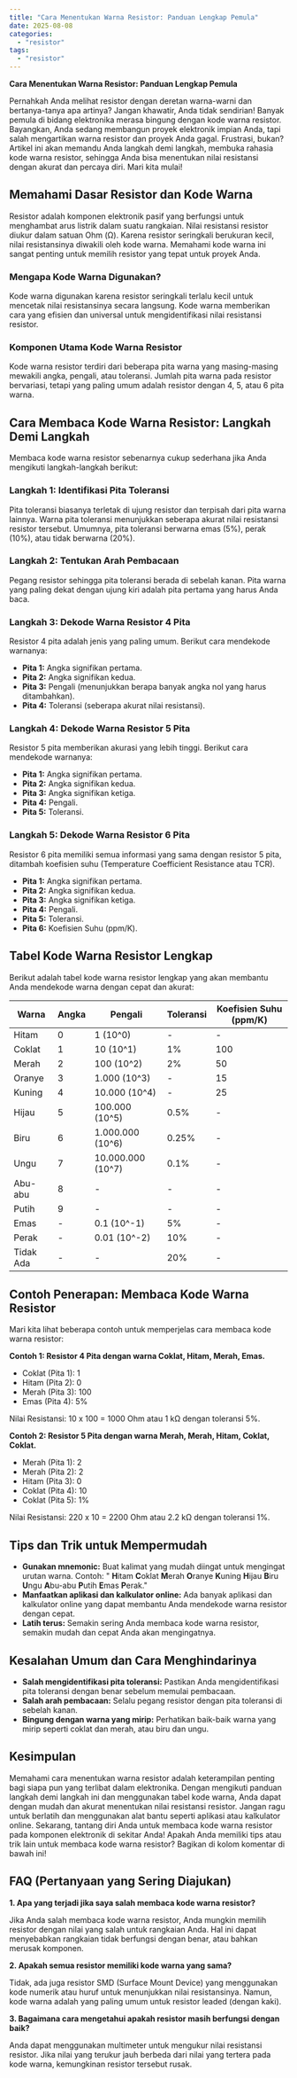 ```yaml
---
title: "Cara Menentukan Warna Resistor: Panduan Lengkap Pemula"
date: 2025-08-08
categories: 
  - "resistor"
tags: 
  - "resistor"
---
```


**Cara Menentukan Warna Resistor: Panduan Lengkap Pemula**

Pernahkah Anda melihat resistor dengan deretan warna-warni dan bertanya-tanya apa artinya? Jangan khawatir, Anda tidak sendirian! Banyak pemula di bidang elektronika merasa bingung dengan kode warna resistor. Bayangkan, Anda sedang membangun proyek elektronik impian Anda, tapi salah mengartikan warna resistor dan proyek Anda gagal. Frustrasi, bukan? Artikel ini akan memandu Anda langkah demi langkah, membuka rahasia kode warna resistor, sehingga Anda bisa menentukan nilai resistansi dengan akurat dan percaya diri. Mari kita mulai!

## Memahami Dasar Resistor dan Kode Warna

Resistor adalah komponen elektronik pasif yang berfungsi untuk menghambat arus listrik dalam suatu rangkaian. Nilai resistansi resistor diukur dalam satuan Ohm (Ω). Karena resistor seringkali berukuran kecil, nilai resistansinya diwakili oleh kode warna. Memahami kode warna ini sangat penting untuk memilih resistor yang tepat untuk proyek Anda.

### Mengapa Kode Warna Digunakan?

Kode warna digunakan karena resistor seringkali terlalu kecil untuk mencetak nilai resistansinya secara langsung. Kode warna memberikan cara yang efisien dan universal untuk mengidentifikasi nilai resistansi resistor.

### Komponen Utama Kode Warna Resistor

Kode warna resistor terdiri dari beberapa pita warna yang masing-masing mewakili angka, pengali, atau toleransi. Jumlah pita warna pada resistor bervariasi, tetapi yang paling umum adalah resistor dengan 4, 5, atau 6 pita warna.

## Cara Membaca Kode Warna Resistor: Langkah Demi Langkah

Membaca kode warna resistor sebenarnya cukup sederhana jika Anda mengikuti langkah-langkah berikut:

### Langkah 1: Identifikasi Pita Toleransi

Pita toleransi biasanya terletak di ujung resistor dan terpisah dari pita warna lainnya. Warna pita toleransi menunjukkan seberapa akurat nilai resistansi resistor tersebut. Umumnya, pita toleransi berwarna emas (5%), perak (10%), atau tidak berwarna (20%).

### Langkah 2: Tentukan Arah Pembacaan

Pegang resistor sehingga pita toleransi berada di sebelah kanan. Pita warna yang paling dekat dengan ujung kiri adalah pita pertama yang harus Anda baca.

### Langkah 3: Dekode Warna Resistor 4 Pita

Resistor 4 pita adalah jenis yang paling umum. Berikut cara mendekode warnanya:

- **Pita 1:** Angka signifikan pertama.
- **Pita 2:** Angka signifikan kedua.
- **Pita 3:** Pengali (menunjukkan berapa banyak angka nol yang harus ditambahkan).
- **Pita 4:** Toleransi (seberapa akurat nilai resistansi).

### Langkah 4: Dekode Warna Resistor 5 Pita

Resistor 5 pita memberikan akurasi yang lebih tinggi. Berikut cara mendekode warnanya:

- **Pita 1:** Angka signifikan pertama.
- **Pita 2:** Angka signifikan kedua.
- **Pita 3:** Angka signifikan ketiga.
- **Pita 4:** Pengali.
- **Pita 5:** Toleransi.

### Langkah 5: Dekode Warna Resistor 6 Pita

Resistor 6 pita memiliki semua informasi yang sama dengan resistor 5 pita, ditambah koefisien suhu (Temperature Coefficient Resistance atau TCR).

- **Pita 1:** Angka signifikan pertama.
- **Pita 2:** Angka signifikan kedua.
- **Pita 3:** Angka signifikan ketiga.
- **Pita 4:** Pengali.
- **Pita 5:** Toleransi.
- **Pita 6:** Koefisien Suhu (ppm/K).

## Tabel Kode Warna Resistor Lengkap

Berikut adalah tabel kode warna resistor lengkap yang akan membantu Anda mendekode warna dengan cepat dan akurat:

| Warna | Angka | Pengali | Toleransi | Koefisien Suhu (ppm/K) |
| --- | --- | --- | --- | --- |
| Hitam | 0 | 1 (10^0) | \- | \- |
| Coklat | 1 | 10 (10^1) | 1% | 100 |
| Merah | 2 | 100 (10^2) | 2% | 50 |
| Oranye | 3 | 1.000 (10^3) | \- | 15 |
| Kuning | 4 | 10.000 (10^4) | \- | 25 |
| Hijau | 5 | 100.000 (10^5) | 0.5% | \- |
| Biru | 6 | 1.000.000 (10^6) | 0.25% | \- |
| Ungu | 7 | 10.000.000 (10^7) | 0.1% | \- |
| Abu-abu | 8 | \- | \- | \- |
| Putih | 9 | \- | \- | \- |
| Emas | \- | 0.1 (10^-1) | 5% | \- |
| Perak | \- | 0.01 (10^-2) | 10% | \- |
| Tidak Ada | \- | \- | 20% | \- |

## Contoh Penerapan: Membaca Kode Warna Resistor

Mari kita lihat beberapa contoh untuk memperjelas cara membaca kode warna resistor:

**Contoh 1: Resistor 4 Pita dengan warna Coklat, Hitam, Merah, Emas.**

- Coklat (Pita 1): 1
- Hitam (Pita 2): 0
- Merah (Pita 3): 100
- Emas (Pita 4): 5%

Nilai Resistansi: 10 x 100 = 1000 Ohm atau 1 kΩ dengan toleransi 5%.

**Contoh 2: Resistor 5 Pita dengan warna Merah, Merah, Hitam, Coklat, Coklat.**

- Merah (Pita 1): 2
- Merah (Pita 2): 2
- Hitam (Pita 3): 0
- Coklat (Pita 4): 10
- Coklat (Pita 5): 1%

Nilai Resistansi: 220 x 10 = 2200 Ohm atau 2.2 kΩ dengan toleransi 1%.

## Tips dan Trik untuk Mempermudah

- **Gunakan mnemonic:** Buat kalimat yang mudah diingat untuk mengingat urutan warna. Contoh: " **H**itam **C**oklat **M**erah **O**ranye **K**uning **H**ijau **B**iru **U**ngu **A**bu-abu **P**utih **E**mas **P**erak."
- **Manfaatkan aplikasi dan kalkulator online:** Ada banyak aplikasi dan kalkulator online yang dapat membantu Anda mendekode warna resistor dengan cepat.
- **Latih terus:** Semakin sering Anda membaca kode warna resistor, semakin mudah dan cepat Anda akan mengingatnya.

## Kesalahan Umum dan Cara Menghindarinya

- **Salah mengidentifikasi pita toleransi:** Pastikan Anda mengidentifikasi pita toleransi dengan benar sebelum memulai pembacaan.
- **Salah arah pembacaan:** Selalu pegang resistor dengan pita toleransi di sebelah kanan.
- **Bingung dengan warna yang mirip:** Perhatikan baik-baik warna yang mirip seperti coklat dan merah, atau biru dan ungu.

## Kesimpulan

Memahami cara menentukan warna resistor adalah keterampilan penting bagi siapa pun yang terlibat dalam elektronika. Dengan mengikuti panduan langkah demi langkah ini dan menggunakan tabel kode warna, Anda dapat dengan mudah dan akurat menentukan nilai resistansi resistor. Jangan ragu untuk berlatih dan menggunakan alat bantu seperti aplikasi atau kalkulator online. Sekarang, tantang diri Anda untuk membaca kode warna resistor pada komponen elektronik di sekitar Anda! Apakah Anda memiliki tips atau trik lain untuk membaca kode warna resistor? Bagikan di kolom komentar di bawah ini!

## FAQ (Pertanyaan yang Sering Diajukan)

**1\. Apa yang terjadi jika saya salah membaca kode warna resistor?**

Jika Anda salah membaca kode warna resistor, Anda mungkin memilih resistor dengan nilai yang salah untuk rangkaian Anda. Hal ini dapat menyebabkan rangkaian tidak berfungsi dengan benar, atau bahkan merusak komponen.

**2\. Apakah semua resistor memiliki kode warna yang sama?**

Tidak, ada juga resistor SMD (Surface Mount Device) yang menggunakan kode numerik atau huruf untuk menunjukkan nilai resistansinya. Namun, kode warna adalah yang paling umum untuk resistor leaded (dengan kaki).

**3\. Bagaimana cara mengetahui apakah resistor masih berfungsi dengan baik?**

Anda dapat menggunakan multimeter untuk mengukur nilai resistansi resistor. Jika nilai yang terukur jauh berbeda dari nilai yang tertera pada kode warna, kemungkinan resistor tersebut rusak.
